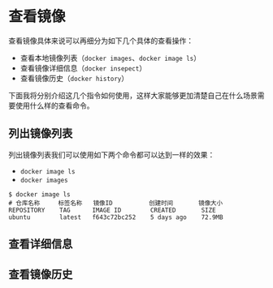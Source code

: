 # 查看镜像

查看镜像具体来说可以再细分为如下几个具体的查看操作：

* 查看本地镜像列表（`docker images`、`docker image ls`）
* 查看镜像详细信息（`docker insepect`）
* 查看镜像历史（`docker history`）

下面我将分别介绍这几个指令如何使用，这样大家能够更加清楚自己在什么场景需要使用什么样的查看命令。

## 列出镜像列表

列出镜像列表我们可以使用如下两个命令都可以达到一样的效果：

* `docker image ls`
* `docker images`

```text
$ docker image ls
# 仓库名称     标签名称   镜像ID          创建时间       镜像大小
REPOSITORY    TAG      IMAGE ID        CREATED       SIZE
ubuntu        latest   f643c72bc252    5 days ago    72.9MB
```

## 查看详细信息





## 查看镜像历史



